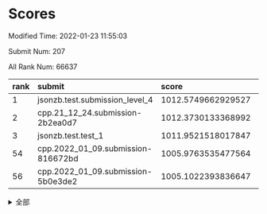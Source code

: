 # Scores

Modified Time: 2022-01-23 11:55:03

Submit Num: 207

All Rank Num: 66637

| rank |               submit               |       score        |       sigma        | pk_num |
| :--- | :--------------------------------- | :----------------- | :----------------- | :----- |
| 1    | jsonzb.test.submission_level_4     | 1012.5749662929527 | 0.7985535105197743 | 1290   |
| 2    | cpp.21_12_24.submission-2b2ea0d7   | 1012.3730133368992 | 0.7978070796460981 | 1289   |
| 3    | jsonzb.test.test_1                 | 1011.9521518017847 | 0.8107775172406958 | 1287   |
| 54   | cpp.2022_01_09.submission-816672bd | 1005.9763535477564 | 0.7423027342003493 | 1289   |
| 56   | cpp.2022_01_09.submission-5b0e3de2 | 1005.1022393836647 | 0.7144767751788595 | 1286   |


<details>
<summary>全部</summary>

| rank |                 submit                 |       score        |       sigma        | pk_num |
| :--- | :------------------------------------- | :----------------- | :----------------- | :----- |
| 1    | jsonzb.test.submission_level_4         | 1012.5749662929527 | 0.7985535105197743 | 1290   |
| 2    | cpp.21_12_24.submission-2b2ea0d7       | 1012.3730133368992 | 0.7978070796460981 | 1289   |
| 3    | jsonzb.test.test_1                     | 1011.9521518017847 | 0.8107775172406958 | 1287   |
| 4    | gobigger.level_3.submission_level_3_15 | 1011.77566180141   | 0.7971669635745104 | 1282   |
| 5    | gobigger.level_3.submission_level_3_38 | 1011.3463402968849 | 0.7488427893537362 | 1286   |
| 6    | gobigger.level_3.submission_level_3_26 | 1011.3219593803927 | 0.7751085421933166 | 1290   |
| 7    | gobigger.level_3.submission_level_3_23 | 1011.2447640338586 | 0.7780246590781583 | 1285   |
| 8    | gobigger.level_3.submission_level_3_35 | 1011.2148252969696 | 0.7766184732693722 | 1288   |
| 9    | gobigger.level_3.submission_level_3_49 | 1011.1430464181816 | 0.7746341430870738 | 1289   |
| 10   | gobigger.level_3.submission_level_3_37 | 1010.9418293710457 | 0.7576371873606154 | 1286   |
| 11   | gobigger.level_3.submission_level_3_43 | 1010.9320056318967 | 0.779947792732231  | 1288   |
| 12   | gobigger.level_3.submission_level_3_8  | 1010.8583363297149 | 0.7496339521606056 | 1283   |
| 13   | gobigger.level_3.submission_level_3_41 | 1010.5835560271772 | 0.742724958359904  | 1292   |
| 14   | gobigger.level_3.submission_level_3_4  | 1010.528578962953  | 0.7822804309574305 | 1291   |
| 15   | gobigger.level_3.submission_level_3_6  | 1010.47261778067   | 0.7710548185282222 | 1289   |
| 16   | gobigger.level_3.submission_level_3_32 | 1010.4588683973135 | 0.7774236969022337 | 1285   |
| 17   | gobigger.level_3.submission_level_3_29 | 1010.4575127361189 | 0.7497679553806648 | 1289   |
| 18   | gobigger.level_3.submission_level_3_31 | 1010.3651350618338 | 0.7483878907640682 | 1287   |
| 19   | gobigger.level_3.submission_level_3_36 | 1010.3135150950401 | 0.7865065392915682 | 1288   |
| 20   | gobigger.level_3.submission_level_3_48 | 1010.311022244548  | 0.7574703822396276 | 1288   |
| 21   | gobigger.level_3.submission_level_3_16 | 1010.2897474435775 | 0.7644360325310435 | 1296   |
| 22   | gobigger.level_3.submission_level_3_44 | 1010.2446855438965 | 0.7438472310899951 | 1287   |
| 23   | gobigger.level_3.submission_level_3_10 | 1010.2130606160827 | 0.7706750954082966 | 1288   |
| 24   | gobigger.level_3.submission_level_3_13 | 1010.1914801087393 | 0.7519285250026597 | 1291   |
| 25   | gobigger.level_3.submission_level_3_22 | 1010.1900900456482 | 0.7599312431400208 | 1288   |
| 26   | gobigger.level_3.submission_level_3_21 | 1010.1650704332261 | 0.7888816251961038 | 1292   |
| 27   | gobigger.level_3.submission_level_3_47 | 1010.1153288688855 | 0.7602040289043349 | 1293   |
| 28   | gobigger.level_3.submission_level_3_28 | 1010.1094101455488 | 0.7381278987269572 | 1292   |
| 29   | gobigger.level_3.submission_level_3_20 | 1010.0926842730283 | 0.7730191711558273 | 1285   |
| 30   | gobigger.level_3.submission_level_3_34 | 1010.0572187097217 | 0.7579653668273756 | 1282   |
| 31   | gobigger.level_3.submission_level_3_39 | 1010.0293097584303 | 0.7583956102301262 | 1290   |
| 32   | gobigger.level_3.submission_level_3_5  | 1010.0240193169956 | 0.7567441613786915 | 1292   |
| 33   | gobigger.level_3.submission_level_3_7  | 1009.9115697662078 | 0.7596734987882563 | 1284   |
| 34   | gobigger.level_3.submission_level_3_9  | 1009.8830508098454 | 0.7644155389068097 | 1288   |
| 35   | gobigger.level_3.submission_level_3_33 | 1009.8314640754342 | 0.7880347237546861 | 1282   |
| 36   | gobigger.level_3.submission_level_3_14 | 1009.8061551382145 | 0.7623216047230438 | 1287   |
| 37   | gobigger.level_3.submission_level_3_11 | 1009.7894922801249 | 0.7384943310774525 | 1284   |
| 38   | gobigger.level_3.submission_level_3_30 | 1009.7274450018838 | 0.7478086012976531 | 1289   |
| 39   | gobigger.level_3.submission_level_3_17 | 1009.6072063595793 | 0.7526872138557793 | 1290   |
| 40   | gobigger.level_3.submission_level_3_45 | 1009.5977879480697 | 0.7582804219434778 | 1288   |
| 41   | gobigger.level_3.submission_level_3_12 | 1009.5112709406776 | 0.7567507149939577 | 1285   |
| 42   | gobigger.level_3.submission_level_3_46 | 1009.357572911302  | 0.7411280502017072 | 1289   |
| 43   | gobigger.level_3.submission_level_3_24 | 1009.2756186525821 | 0.7527277189187472 | 1287   |
| 44   | gobigger.level_3.submission_level_3_19 | 1009.1851879775566 | 0.734015521655539  | 1286   |
| 45   | gobigger.level_3.submission_level_3_40 | 1009.1671798911034 | 0.7696145306140867 | 1287   |
| 46   | gobigger.level_3.submission_level_3_2  | 1009.0031792861719 | 0.7587687546608727 | 1288   |
| 47   | gobigger.level_3.submission_level_3_18 | 1008.9399913547884 | 0.7600138703147128 | 1285   |
| 48   | gobigger.level_3.submission_level_3_1  | 1008.9275240352102 | 0.7502067927925248 | 1289   |
| 49   | gobigger.level_3.submission_level_3_25 | 1008.9137733824678 | 0.7424190751958732 | 1288   |
| 50   | gobigger.level_3.submission_level_3_27 | 1008.905888363803  | 0.7606726029884112 | 1288   |
| 51   | gobigger.level_3.submission_level_3_0  | 1008.4912977463155 | 0.7361254673785228 | 1288   |
| 52   | gobigger.level_3.submission_level_3_42 | 1008.3520687190417 | 0.7394681533885203 | 1284   |
| 53   | gobigger.level_3.submission_level_3_3  | 1008.3104720810982 | 0.7325392042413811 | 1290   |
| 54   | cpp.2022_01_09.submission-816672bd     | 1005.9763535477564 | 0.7423027342003493 | 1289   |
| 55   | gobigger.level_1.submission_level_1_7  | 1005.1706060703207 | 0.7092519672847762 | 1284   |
| 56   | cpp.2022_01_09.submission-5b0e3de2     | 1005.1022393836647 | 0.7144767751788595 | 1286   |
| 57   | gobigger.level_1.submission_level_1_12 | 1004.366195360827  | 0.7078486841022827 | 1287   |
| 58   | gobigger.level_1.submission_level_1_23 | 1004.2732324783672 | 0.7243465571941698 | 1287   |
| 59   | gobigger.level_1.submission_level_1_9  | 1004.1332748836542 | 0.7211685138561873 | 1292   |
| 60   | gobigger.level_1.submission_level_1_35 | 1004.0323150760788 | 0.7120392916750038 | 1289   |
| 61   | gobigger.level_1.submission_level_1_39 | 1003.9991827805719 | 0.7319634900845026 | 1290   |
| 62   | gobigger.level_1.submission_level_1_24 | 1003.9594004966876 | 0.7104306440809335 | 1289   |
| 63   | gobigger.level_1.submission_level_1_43 | 1003.8614778591208 | 0.7035847008417838 | 1290   |
| 64   | gobigger.level_1.submission_level_1_28 | 1003.8579532621947 | 0.7183983291074612 | 1287   |
| 65   | gobigger.level_1.submission_level_1_11 | 1003.8410099737512 | 0.7279412860210068 | 1280   |
| 66   | gobigger.level_1.submission_level_1_3  | 1003.8346742878642 | 0.7270611165446964 | 1288   |
| 67   | gobigger.level_1.submission_level_1_10 | 1003.8122535572177 | 0.7168663087385849 | 1287   |
| 68   | gobigger.level_1.submission_level_1_21 | 1003.7690741708227 | 0.725875939161637  | 1294   |
| 69   | gobigger.level_1.submission_level_1_26 | 1003.7594692405281 | 0.7245591871356092 | 1290   |
| 70   | gobigger.level_1.submission_level_1_29 | 1003.7581099512889 | 0.7237614133861182 | 1288   |
| 71   | gobigger.level_1.submission_level_1_1  | 1003.6007447708361 | 0.720061415038148  | 1287   |
| 72   | gobigger.level_1.submission_level_1_14 | 1003.5601861787865 | 0.7279453863308722 | 1292   |
| 73   | gobigger.level_1.submission_level_1_42 | 1003.5275553900558 | 0.7157996380603876 | 1288   |
| 74   | gobigger.level_1.submission_level_1_20 | 1003.4594159576735 | 0.7170270196314369 | 1286   |
| 75   | gobigger.level_1.submission_level_1_17 | 1003.3724484351534 | 0.7200699957072035 | 1286   |
| 76   | gobigger.level_1.submission_level_1_32 | 1003.3697228664483 | 0.7111988864239166 | 1284   |
| 77   | gobigger.level_1.submission_level_1_45 | 1003.3631783156247 | 0.722308853663841  | 1289   |
| 78   | gobigger.level_1.submission_level_1_48 | 1003.3446112987839 | 0.7194766550644425 | 1290   |
| 79   | gobigger.level_1.submission_level_1_13 | 1003.3137328545243 | 0.7207127101436157 | 1287   |
| 80   | gobigger.level_1.submission_level_1_6  | 1003.3018283565762 | 0.711200480189537  | 1290   |
| 81   | gobigger.level_1.submission_level_1_47 | 1003.2460850082092 | 0.7171397409044344 | 1291   |
| 82   | gobigger.level_1.submission_level_1_40 | 1003.137844640601  | 0.7092715560935274 | 1289   |
| 83   | gobigger.level_1.submission_level_1_2  | 1003.1194404554038 | 0.7144162498945779 | 1282   |
| 84   | gobigger.level_1.submission_level_1_36 | 1003.0339033729247 | 0.7140208665027943 | 1289   |
| 85   | gobigger.level_1.submission_level_1_38 | 1003.0200190871798 | 0.7138454566176805 | 1287   |
| 86   | gobigger.level_1.submission_level_1_34 | 1002.9411055298107 | 0.7271289542940769 | 1290   |
| 87   | gobigger.level_1.submission_level_1_18 | 1002.9286180459457 | 0.7103198297335064 | 1289   |
| 88   | gobigger.level_1.submission_level_1_31 | 1002.9088242290351 | 0.7090917409638691 | 1287   |
| 89   | gobigger.level_1.submission_level_1_44 | 1002.8535219903044 | 0.7107519796295658 | 1289   |
| 90   | gobigger.level_1.submission_level_1_25 | 1002.834928219147  | 0.7197514527588695 | 1292   |
| 91   | gobigger.level_1.submission_level_1_15 | 1002.7002497269569 | 0.6991301831215226 | 1289   |
| 92   | gobigger.level_1.submission_level_1_46 | 1002.6477530940367 | 0.7208369982774671 | 1289   |
| 93   | gobigger.level_1.submission_level_1_33 | 1002.639691331508  | 0.7066837472988781 | 1285   |
| 94   | gobigger.level_1.submission_level_1_30 | 1002.548836473413  | 0.7126327958706591 | 1289   |
| 95   | gobigger.level_1.submission_level_1_49 | 1002.4864475725644 | 0.7102044620294765 | 1287   |
| 96   | gobigger.level_1.submission_level_1_27 | 1002.4717957545107 | 0.7043014842554605 | 1286   |
| 97   | gobigger.level_1.submission_level_1_4  | 1002.4672936367552 | 0.7133963506859105 | 1285   |
| 98   | gobigger.level_1.submission_level_1_22 | 1002.4312158324436 | 0.7156078331698695 | 1287   |
| 99   | gobigger.level_1.submission_level_1_41 | 1002.4066022171548 | 0.7154717336746782 | 1290   |
| 100  | gobigger.level_1.submission_level_1_16 | 1002.3970729014211 | 0.7208190685880563 | 1294   |
| 101  | gobigger.level_1.submission_level_1_19 | 1002.3292122854443 | 0.7065443725395781 | 1285   |
| 102  | gobigger.level_1.submission_level_1_5  | 1002.1872801712118 | 0.7084777838694465 | 1293   |
| 103  | gobigger.level_1.submission_level_1_8  | 1002.1679998041601 | 0.7105900792434593 | 1281   |
| 104  | gobigger.level_1.submission_level_1_37 | 1002.1459859902392 | 0.7127134087976695 | 1287   |
| 105  | gobigger.level_1.submission_level_1_0  | 1001.9747994898181 | 0.6988556409879755 | 1285   |
| 106  | gobigger.random.submission_random_40   | 996.8515710699426  | 0.7081277441603432 | 1289   |
| 107  | gobigger.random.submission_random_28   | 996.8130958983214  | 0.7208347798212859 | 1288   |
| 108  | gobigger.random.submission_random_13   | 996.7159577654636  | 0.7148400156194379 | 1283   |
| 109  | gobigger.random.submission_random_4    | 996.7009476878583  | 0.7153631635337423 | 1285   |
| 110  | gobigger.random.submission_random_33   | 996.6363177011063  | 0.7044287501330568 | 1286   |
| 111  | gobigger.random.submission_random_27   | 996.6208348140973  | 0.700867115104881  | 1286   |
| 112  | gobigger.random.submission_random_45   | 996.5494629909991  | 0.7156595775125668 | 1290   |
| 113  | gobigger.random.submission_random_22   | 996.4622778300969  | 0.7046694810000951 | 1285   |
| 114  | gobigger.random.submission_random_5    | 996.4277539989229  | 0.7054436393628434 | 1290   |
| 115  | gobigger.random.submission_random_47   | 996.417764507843   | 0.7100913726791132 | 1291   |
| 116  | gobigger.random.submission_random_36   | 996.3629654606184  | 0.7256504134960978 | 1285   |
| 117  | gobigger.random.submission_random_30   | 996.3346146338217  | 0.7097783012225248 | 1287   |
| 118  | gobigger.random.submission_random_41   | 996.3283412995399  | 0.7074386706919109 | 1293   |
| 119  | gobigger.random.submission_random_1    | 996.2971362860272  | 0.7028991319529538 | 1287   |
| 120  | gobigger.random.submission_random_42   | 996.2091117551217  | 0.7041877487537822 | 1290   |
| 121  | gobigger.random.submission_random_37   | 996.1550420412063  | 0.7256205967004954 | 1287   |
| 122  | gobigger.random.submission_random_31   | 996.1185024059932  | 0.7048265468857624 | 1288   |
| 123  | gobigger.random.submission_random_16   | 996.0243620934335  | 0.7311785194617769 | 1289   |
| 124  | gobigger.random.submission_random_35   | 996.0198314867611  | 0.7136060447639261 | 1289   |
| 125  | gobigger.random.submission_random_18   | 995.9811444851409  | 0.7135738262466843 | 1286   |
| 126  | gobigger.random.submission_random_38   | 995.9363753558619  | 0.708149556961125  | 1281   |
| 127  | gobigger.random.submission_random_14   | 995.8981055728474  | 0.7012616733270424 | 1287   |
| 128  | gobigger.random.submission_random_46   | 995.8887944249979  | 0.7130315024346948 | 1287   |
| 129  | gobigger.random.submission_random_32   | 995.8644968087232  | 0.6951232894575201 | 1285   |
| 130  | gobigger.random.submission_random_43   | 995.8569086510875  | 0.7134249947328428 | 1286   |
| 131  | gobigger.random.submission_random_9    | 995.8556967514645  | 0.7208487186746714 | 1290   |
| 132  | gobigger.random.submission_random_44   | 995.8480274899814  | 0.7284903922850384 | 1282   |
| 133  | gobigger.random.submission_random_15   | 995.800958101779   | 0.7013228731002671 | 1288   |
| 134  | gobigger.random.submission_random_10   | 995.7755122221137  | 0.7190041232552569 | 1283   |
| 135  | gobigger.random.submission_random_25   | 995.7013563695585  | 0.7004052350026752 | 1290   |
| 136  | gobigger.random.submission_random_3    | 995.6997578989655  | 0.7036059071799476 | 1286   |
| 137  | gobigger.random.submission_random_12   | 995.5716384820987  | 0.7140909874305206 | 1288   |
| 138  | gobigger.random.submission_random_8    | 995.5584881794115  | 0.7239226274786227 | 1291   |
| 139  | gobigger.random.submission_random_20   | 995.5115499400129  | 0.7227723632986429 | 1287   |
| 140  | gobigger.random.submission_random_19   | 995.4775155676814  | 0.7222997832393757 | 1283   |
| 141  | gobigger.random.submission_random_6    | 995.2796645252596  | 0.7000589880941781 | 1287   |
| 142  | gobigger.random.submission_random_21   | 995.213089064882   | 0.72077209509154   | 1289   |
| 143  | gobigger.random.submission_random_11   | 995.182529609114   | 0.7176679485147883 | 1287   |
| 144  | gobigger.random.submission_random_23   | 995.1545700599436  | 0.7125746979364564 | 1290   |
| 145  | gobigger.random.submission_random_48   | 995.1152684751434  | 0.70910493126574   | 1289   |
| 146  | gobigger.random.submission_random_17   | 995.104338604236   | 0.7177792976199989 | 1285   |
| 147  | gobigger.random.submission_random_24   | 995.0893714994742  | 0.7146253780350565 | 1289   |
| 148  | gobigger.random.submission_random_0    | 995.0843821651625  | 0.7222793771040241 | 1287   |
| 149  | gobigger.random.submission_random_7    | 995.0640435356794  | 0.7111793247282308 | 1285   |
| 150  | gobigger.random.submission_random_2    | 995.0538592421682  | 0.7195655287979507 | 1287   |
| 151  | gobigger.random.submission_random_29   | 995.0533460333339  | 0.7247564368781559 | 1289   |
| 152  | gobigger.random.submission_random_26   | 995.006946298166   | 0.6974914944004937 | 1291   |
| 153  | gobigger.random.submission_random_34   | 994.8892977172003  | 0.7266448502727408 | 1289   |
| 154  | gobigger.random.submission_random_39   | 994.3555404633022  | 0.7218995042757176 | 1287   |
| 155  | gobigger.random.submission_random_49   | 993.5231415737856  | 0.7163908856133132 | 1289   |
| 156  | gobigger.level_2.submission_level_2_13 | 993.5186752143513  | 0.7160018811597265 | 1288   |
| 157  | gobigger.level_2.submission_level_2_32 | 993.4452516217491  | 0.7309103300496523 | 1287   |
| 158  | gobigger.level_2.submission_level_2_17 | 993.2993797070548  | 0.7329689718739574 | 1289   |
| 159  | gobigger.level_2.submission_level_2_12 | 993.1884088117188  | 0.73577060554745   | 1286   |
| 160  | gobigger.level_2.submission_level_2_0  | 993.1672532712353  | 0.7364072790463186 | 1284   |
| 161  | gobigger.level_2.submission_level_2_20 | 993.1526357990374  | 0.7340039032872429 | 1288   |
| 162  | gobigger.level_2.submission_level_2_34 | 993.0904126940303  | 0.7243176019591112 | 1285   |
| 163  | gobigger.level_2.submission_level_2_2  | 993.08480576474    | 0.7428632855746967 | 1285   |
| 164  | gobigger.level_2.submission_level_2_25 | 993.0181994538759  | 0.736999830898214  | 1282   |
| 165  | gobigger.level_2.submission_level_2_26 | 992.86355070547    | 0.7272031373613155 | 1292   |
| 166  | gobigger.level_2.submission_level_2_5  | 992.8532830919152  | 0.7351613704926006 | 1288   |
| 167  | gobigger.level_2.submission_level_2_46 | 992.8081597742139  | 0.7363632759270312 | 1291   |
| 168  | gobigger.level_2.submission_level_2_49 | 992.7536359841979  | 0.7335733852343135 | 1286   |
| 169  | gobigger.level_2.submission_level_2_14 | 992.66325380024    | 0.730536183681554  | 1288   |
| 170  | gobigger.level_2.submission_level_2_30 | 992.5945104289422  | 0.7436949699289735 | 1290   |
| 171  | gobigger.level_2.submission_level_2_38 | 992.5810666042281  | 0.7369625046368697 | 1286   |
| 172  | gobigger.level_2.submission_level_2_21 | 992.5314792398481  | 0.7459164667656295 | 1286   |
| 173  | gobigger.level_2.submission_level_2_16 | 992.3209491829343  | 0.7283487735530976 | 1283   |
| 174  | gobigger.level_2.submission_level_2_48 | 992.2001447448052  | 0.748865865324157  | 1287   |
| 175  | gobigger.level_2.submission_level_2_18 | 992.1803821940789  | 0.7349948512332771 | 1283   |
| 176  | gobigger.level_2.submission_level_2_3  | 992.1057291247263  | 0.7337281296559072 | 1284   |
| 177  | gobigger.level_2.submission_level_2_31 | 992.0828822790211  | 0.7278578249883719 | 1292   |
| 178  | gobigger.level_2.submission_level_2_39 | 992.0044241648636  | 0.737617330285522  | 1295   |
| 179  | gobigger.level_2.submission_level_2_28 | 992.0043447767645  | 0.7463513470327382 | 1290   |
| 180  | gobigger.level_2.submission_level_2_44 | 991.9874910143798  | 0.7417196928893012 | 1289   |
| 181  | gobigger.level_2.submission_level_2_22 | 991.9700132856881  | 0.7414121477938737 | 1291   |
| 182  | gobigger.level_2.submission_level_2_24 | 991.9514895936992  | 0.7538623778406124 | 1288   |
| 183  | gobigger.level_2.submission_level_2_41 | 991.8385142389678  | 0.7384516215659498 | 1289   |
| 184  | gobigger.level_2.submission_level_2_7  | 991.8271025314256  | 0.7501628692308947 | 1287   |
| 185  | gobigger.level_2.submission_level_2_37 | 991.8147770844979  | 0.7292257180091062 | 1289   |
| 186  | gobigger.level_2.submission_level_2_23 | 991.7931430664853  | 0.7493682361413262 | 1289   |
| 187  | gobigger.level_2.submission_level_2_35 | 991.7882259596466  | 0.7493485945868413 | 1291   |
| 188  | gobigger.level_2.submission_level_2_40 | 991.7235582639885  | 0.7462714073225599 | 1286   |
| 189  | gobigger.level_2.submission_level_2_36 | 991.6315022603784  | 0.7665627991308487 | 1294   |
| 190  | gobigger.level_2.submission_level_2_11 | 991.6105265071974  | 0.7616011850571217 | 1286   |
| 191  | gobigger.level_2.submission_level_2_6  | 991.6001134192817  | 0.7400485371417648 | 1290   |
| 192  | gobigger.level_2.submission_level_2_42 | 991.5508302727328  | 0.7537905581332861 | 1287   |
| 193  | gobigger.level_2.submission_level_2_29 | 991.5477211312525  | 0.7658632845493412 | 1287   |
| 194  | gobigger.level_2.submission_level_2_8  | 991.523292271014   | 0.7567106911792909 | 1286   |
| 195  | gobigger.level_2.submission_level_2_43 | 991.4949558092297  | 0.7341201624519837 | 1287   |
| 196  | gobigger.level_2.submission_level_2_9  | 991.3247128171416  | 0.7369055198879101 | 1288   |
| 197  | gobigger.level_2.submission_level_2_45 | 991.2024656202375  | 0.7411090457082894 | 1285   |
| 198  | gobigger.level_2.submission_level_2_15 | 991.1363791307396  | 0.7712936581480443 | 1281   |
| 199  | gobigger.level_2.submission_level_2_27 | 991.1184378273366  | 0.7427717826349882 | 1284   |
| 200  | gobigger.level_2.submission_level_2_1  | 991.1000530744831  | 0.7493693347131443 | 1292   |
| 201  | gobigger.level_2.submission_level_2_4  | 991.0489957242949  | 0.7582179604789491 | 1289   |
| 202  | gobigger.level_2.submission_level_2_10 | 990.9658411600992  | 0.7360417182522949 | 1286   |
| 203  | gobigger.level_2.submission_level_2_47 | 990.9385752071662  | 0.7532334125096087 | 1287   |
| 204  | gobigger.level_2.submission_level_2_19 | 990.6892806979992  | 0.7744708727887112 | 1290   |
| 205  | gobigger.level_2.submission_level_2_33 | 990.5738374089289  | 0.7753218905173542 | 1287   |
| 206  | gobigger.none.submission_none_1        | 977.8704529737196  | 1.3379570483169678 | 1290   |
| 207  | gobigger.none.submission_none_0        | 975.4590594110675  | 1.4177523158757657 | 1286   |

</details>